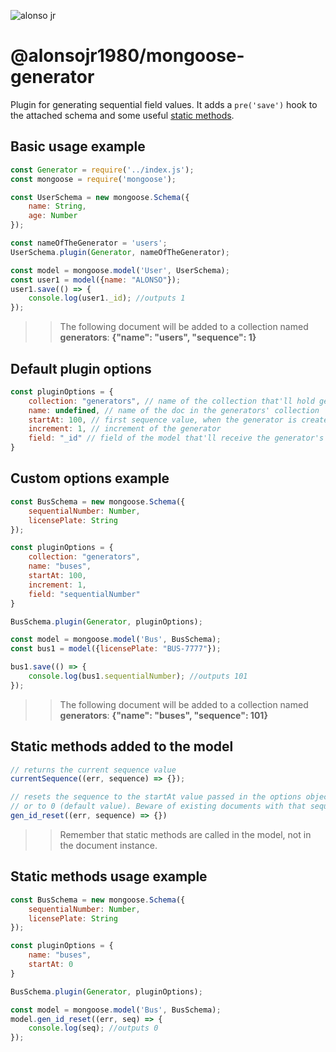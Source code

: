 ![alonso jr](https://img.shields.io/badge/Alonso%20Jr.-www.alonsojr.com.br-crimson.svg)

# @alonsojr1980/mongoose-generator
Plugin for generating sequential field values. It adds a `pre('save')` hook to the attached schema and some useful [static methods](#static-methods).


## Basic usage example

```javascript
const Generator = require('../index.js');
const mongoose = require('mongoose');                

const UserSchema = new mongoose.Schema({
    name: String,
    age: Number
});

const nameOfTheGenerator = 'users';
UserSchema.plugin(Generator, nameOfTheGenerator);

const model = mongoose.model('User', UserSchema);
const user1 = model({name: "ALONSO"});
user1.save(() => {
    console.log(user1._id); //outputs 1
});
```
>> The following document will be added to a collection named **generators**:
**{"name": "users", "sequence": 1}**

## Default plugin options
```javascript
const pluginOptions = {
    collection: "generators", // name of the collection that'll hold generator docs
    name: undefined, // name of the doc in the generators' collection
    startAt: 100, // first sequence value, when the generator is created and saved or reseted with gen_id_reset()
    increment: 1, // increment of the generator
    field: "_id" // field of the model that'll receive the generator's sequence
}
```
## Custom options example

```javascript
const BusSchema = new mongoose.Schema({
    sequentialNumber: Number,
    licensePlate: String
});

const pluginOptions = {
    collection: "generators", 
    name: "buses",
    startAt: 100,
    increment: 1,
    field: "sequentialNumber"
}

BusSchema.plugin(Generator, pluginOptions);

const model = mongoose.model('Bus', BusSchema);
const bus1 = model({licensePlate: "BUS-7777"});

bus1.save(() => {
    console.log(bus1.sequentialNumber); //outputs 101
});
```
>> The following document will be added to a collection named **generators**:
**{"name": "buses", "sequence": 101}**

## Static methods added to the model <a id="static-methods"></a>
```javascript
// returns the current sequence value
currentSequence((err, sequence) => {});

// resets the sequence to the startAt value passed in the options object
// or to 0 (default value). Beware of existing documents with that sequence!
gen_id_reset((err, sequence) => {})
```
>> Remember that static methods are called in the model, not in the document instance.

## Static methods usage example
```javascript
const BusSchema = new mongoose.Schema({
    sequentialNumber: Number,
    licensePlate: String
});

const pluginOptions = {
    name: "buses",
    startAt: 0
}

BusSchema.plugin(Generator, pluginOptions);

const model = mongoose.model('Bus', BusSchema);
model.gen_id_reset((err, seq) => {
    console.log(seq); //outputs 0
});
```
